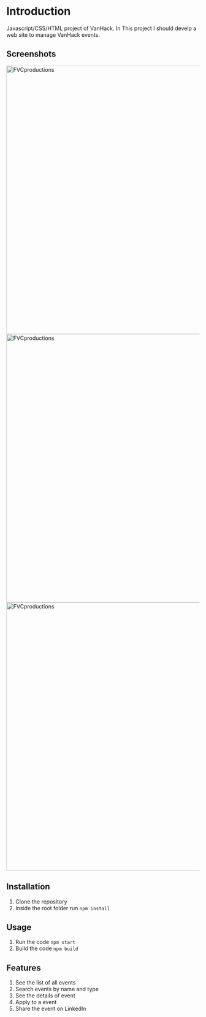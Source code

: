 
# Introduction

Javascript/CSS/HTML project of VanHack. In This project I should develp a web site to manage VanHack events.

## Screenshots
<img src="https://i.imgur.com/lVFDh66.png" title="FVCproductions" alt="FVCproductions" width=700 height>  
<img src="https://i.imgur.com/dIre08K.png" title="FVCproductions" alt="FVCproductions" width=700 height>  
<img src="https://i.imgur.com/AJqPIoi.png" title="FVCproductions" alt="FVCproductions" width=700 height>  

## Installation
 1. Clone the repository
 2. Inside the root folder run `npm install`
## Usage
 1. Run the code `npm start`
 2. Build the code `npm build`
 
## Features
 1. See the list of all events
 2. Search events by name and type
 3. See the details of event
 4. Apply to a event
 5. Share the event on LinkedIn

	